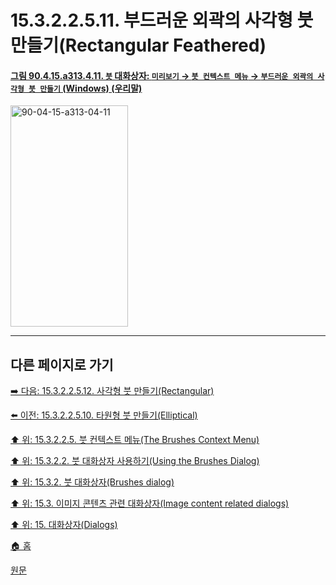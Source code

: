 # 15.3.2.2.5.11. 부드러운 외곽의 사각형 붓 만들기(Rectangular Feathered)

<a id="90-04-15-a313-04-11"></a>

#### [그림 90.4.15.a313.4.11. `붓` 대화상자: `미리보기` → `붓 컨텍스트 메뉴` → `부드러운 외곽의 사각형 붓 만들기` (Windows) (우리말)](./90-04-0015-brushes.md#90-04-15-a313-04-11)
<img width="188" height="354" alt="90-04-15-a313-04-11" src="https://github.com/user-attachments/assets/2c7b3152-916b-4c4d-ba39-4dad31fdceb7" />

***

## 다른 페이지로 가기

[➡️ 다음: 15.3.2.2.5.12. 사각형 붓 만들기(Rectangular)](./15-03-02-02-05-12-rectangular.md)

[⬅️ 이전: 15.3.2.2.5.10. 타원형 붓 만들기(Elliptical)](./15-03-02-02-05-10-elliptical.md)

[⬆️ 위: 15.3.2.2.5. 붓 컨텍스트 메뉴(The Brushes Context Menu)](./15-03-02-02-05-00-the_brushes_context_menu.md)

[⬆️ 위: 15.3.2.2. 붓 대화상자 사용하기(Using the Brushes Dialog)](./15-03-02-02-00-using_the_brushes_dialog.md)

[⬆️ 위: 15.3.2. 붓 대화상자(Brushes dialog)](./15-03-02-00-brushes-dialog.md)

[⬆️ 위: 15.3. 이미지 콘텐츠 관련 대화상자(Image content related dialogs)](./15-03-00-image-content-related-dialogs.md)

[⬆️ 위: 15. 대화상자(Dialogs)](./15-00-dialogs.md)

[🏠 홈](./00-home.md)

[원문](https://docs.gimp.org/2.10/ko/gimp-brush-dialog.html#idm19390)